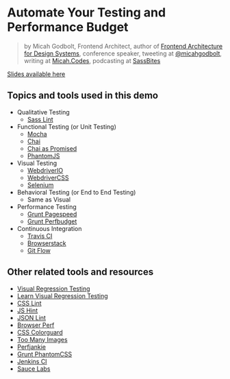 # Automate Your Testing and Performance Budget

> by Micah Godbolt, Frontend Architect, author of [Frontend Architecture for Design Systems](http://www.amazon.com/Frontend-Architecture-Design-Systems-Sustainable-ebook/dp/B01B6WS868/ref=mt_kindle?_encoding=UTF8&me=), conference speaker, tweeting at [@micahgodbolt](https://twitter.com/micahgodbolt), writing at [Micah.Codes](https://micah.codes/), podcasting at [SassBites](https://twitter.com/sassbites)

[Slides available here](https://docs.google.com/presentation/d/1IuAhN0CeFzzb7L2E5Fes86EW_ALXlu74S1B5fJnK0OQ/edit?usp=sharing)

## Topics and tools used in this demo
- Qualitative Testing
  - [Sass Lint](https://github.com/sasstools/sass-lint)
- Functional Testing (or Unit Testing)
  - [Mocha](https://mochajs.org/)
  - [Chai](http://chaijs.com/)
  - [Chai as Promised](https://github.com/domenic/chai-as-promised)
  - [PhantomJS](http://phantomjs.org/)
- Visual Testing
  - [WebdriverIO](http://webdriver.io/)
  - [WebdriverCSS](https://github.com/webdriverio/webdrivercss)
  - [Selenium](http://www.seleniumhq.org/)
- Behavioral Testing (or End to End Testing)
  - Same as Visual 
- Performance Testing
  - [Grunt Pagespeed](https://github.com/jrcryer/grunt-pagespeed)
  - [Grunt Perfbudget](https://github.com/tkadlec/grunt-perfbudget)
- Continuous Integration
  - [Travis CI](https://travis-ci.org/)
  - [Browserstack](https://www.browserstack.com/)
  - [Git Flow](https://www.atlassian.com/git/tutorials/comparing-workflows/gitflow-workflow)

## Other related tools and resources
- [Visual Regression Testing](https://visualregressiontesting.com/)
- [Learn Visual Regression Testing](https://learn.visualregressiontesting.com/)
- [CSS Lint](https://github.com/CSSLint/csslint)
- [JS Hint](https://github.com/jshint/jshint)
- [JSON Lint](https://github.com/zaach/jsonlint)
- [Browser Perf](https://github.com/axemclion/browser-perf)
- [CSS Colorguard](https://github.com/SlexAxton/css-colorguard)
- [Too Many Images](https://github.com/addyosmani/tmi)
- [Perfjankie](https://github.com/axemclion/perfjankie)
- [Grunt PhantomCSS](https://github.com/micahgodbolt/grunt-phantomcss)
- [Jenkins CI](https://jenkins.io/index.html)
- [Sauce Labs](https://saucelabs.com/)
  

